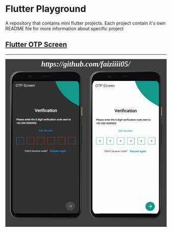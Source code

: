 # Flutter Playground

A repository that contains mini flutter projects. Each project contain it's own README file for more information about specific project

## [Flutter OTP Screen](flutter_otp_screen/)

---

![Flutter OTP Screen](screenshots/flutter_otp_screen.png)
